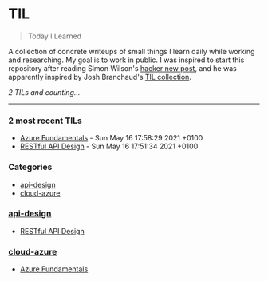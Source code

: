 # TIL
> Today I Learned

A collection of concrete writeups of small things I learn daily while working
and researching. My goal is to work in public. I was inspired to start this
repository after reading Simon Wilson's [hacker new post][1], and he was
apparently inspired by Josh Branchaud's [TIL collection][2].


_2 TILs and counting..._

---

### 2 most recent TILs

- [Azure Fundamentals](cloud-azure/cert-fundamentals.md) - Sun May 16 17:58:29 2021 +0100
- [RESTful API Design](api-design/RESTful.md) - Sun May 16 17:51:34 2021 +0100

### Categories

- [api-design](#api-design)
- [cloud-azure](#cloud-azure)

### [api-design](#api-design)
- [RESTful API Design](api-design/RESTful.md)

### [cloud-azure](#cloud-azure)
- [Azure Fundamentals](cloud-azure/cert-fundamentals.md)

[1]: https://simonwillison.net/2020/Apr/20/self-rewriting-readme/
[2]: https://github.com/jbranchaud/til

